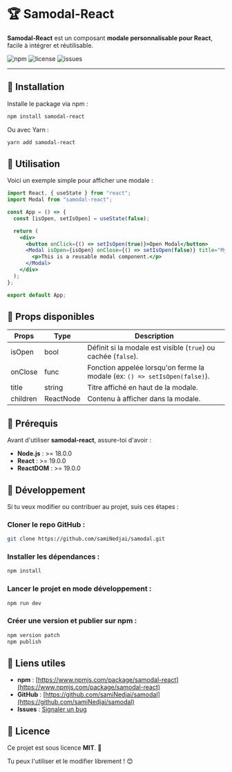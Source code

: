 # 🏆 Samodal-React

**Samodal-React** est un composant **modale personnalisable pour React**, facile à intégrer et réutilisable.

![npm](https://img.shields.io/npm/v/samodal-react?style=flat-square)
![license](https://img.shields.io/npm/l/samodal-react?style=flat-square)
![issues](https://img.shields.io/github/issues/samiNedjai/samodal?style=flat-square)

---

## 📌 Installation

Installe le package via npm :

```sh
npm install samodal-react
```

Ou avec Yarn :

```sh
yarn add samodal-react
```

## 📌 Utilisation

Voici un exemple simple pour afficher une modale :

```jsx
import React, { useState } from "react";
import Modal from "samodal-react";

const App = () => {
  const [isOpen, setIsOpen] = useState(false);

  return (
    <div>
      <button onClick={() => setIsOpen(true)}>Open Modal</button>
      <Modal isOpen={isOpen} onClose={() => setIsOpen(false)} title="My Modal">
        <p>This is a reusable modal component.</p>
      </Modal>
    </div>
  );
};

export default App;
```

## 📌 Props disponibles

| Props    | Type      | Description |
|----------|----------|-------------|
| isOpen   | bool     | Définit si la modale est visible (`true`) ou cachée (`false`). |
| onClose  | func     | Fonction appelée lorsqu'on ferme la modale (ex: `() => setIsOpen(false)`). |
| title    | string   | Titre affiché en haut de la modale. |
| children | ReactNode | Contenu à afficher dans la modale. |

## 📌 Prérequis

Avant d'utiliser **samodal-react**, assure-toi d'avoir :

- **Node.js** : >= 18.0.0
- **React** : >= 19.0.0
- **ReactDOM** : >= 19.0.0

## 📌 Développement

Si tu veux modifier ou contribuer au projet, suis ces étapes :

### Cloner le repo GitHub :

```sh
git clone https://github.com/samiNedjai/samodal.git
```

### Installer les dépendances :

```sh
npm install
```

### Lancer le projet en mode développement :

```sh
npm run dev
```

### Créer une version et publier sur npm :

```sh
npm version patch
npm publish
```

## 📌 Liens utiles

- **npm** : [https://www.npmjs.com/package/samodal-react](https://www.npmjs.com/package/samodal-react)
- **GitHub** : [https://github.com/samiNedjai/samodal](https://github.com/samiNedjai/samodal)
- **Issues** : [Signaler un bug](https://github.com/samiNedjai/samodal/issues)

## 📌 Licence

Ce projet est sous licence **MIT**. 📜

Tu peux l'utiliser et le modifier librement ! 😊
